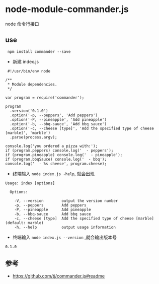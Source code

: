 # node-module-commander.js

node 命令行接口

## use

```
 npm install commander --save
```
- 新建 index.js
```
 #!/usr/bin/env node

/**
 * Module dependencies.
 */

var program = require('commander');

program
  .version('0.1.0')
  .option('-p, --peppers', 'Add peppers')
  .option('-P, --pineapple', 'Add pineapple')
  .option('-b, --bbq-sauce', 'Add bbq sauce')
  .option('-c, --cheese [type]', 'Add the specified type of cheese [marble]', 'marble')
  .parse(process.argv);

console.log('you ordered a pizza with:');
if (program.peppers) console.log('  - peppers');
if (program.pineapple) console.log('  - pineapple');
if (program.bbqSauce) console.log('  - bbq');
console.log('  - %s cheese', program.cheese);
```

- 终端输入 `node index.js -help`, 就会出现
```
Usage: index [options]

  Options:

    -V, --version        output the version number
    -p, --peppers        Add peppers
    -P, --pineapple      Add pineapple
    -b, --bbq-sauce      Add bbq sauce
    -c, --cheese [type]  Add the specified type of cheese [marble] (default: marble)
    -h, --help           output usage information
```

- 终端输入 `node index.js --version` ,就会输出版本号
```
0.1.0
```


## 参考
- https://github.com/tj/commander.js#readme
